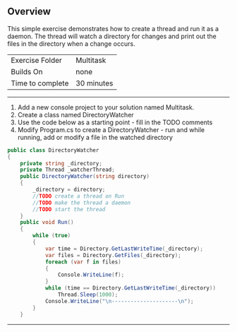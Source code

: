 ﻿## Overview
This simple exercise demonstrates how to create a thread and run it as a daemon.  The thread will watch a directory for changes and print out the files in the directory when a change occurs.

| | |
| --------- | --------------------------- |
| Exercise Folder | Multitask |
| Builds On | none |
| Time to complete | 30 minutes

---
1. Add a new console project to your solution named Multitask.
1. Create a class named DirectoryWatcher
1. Use the code below as a starting point - fill in the TODO comments
1. Modify Program.cs to create a DirectoryWatcher - run and while running, add or modify a file in the watched directory

```csharp
public class DirectoryWatcher 
{
    private string _directory;
    private Thread _watcherThread;
    public DirectoryWatcher(string directory) 
    { 
        _directory = directory;
        //TODO create a thread on Run
        //TODO make the thread a daemon
        //TODO start the thread
    }
    public void Run()
    {
        while (true)
        {
            var time = Directory.GetLastWriteTime(_directory);
            var files = Directory.GetFiles(_directory);
            foreach (var f in files)
            {
                Console.WriteLine(f);
            }
            while (time == Directory.GetLastWriteTime(_directory))
                Thread.Sleep(1000);
            Console.WriteLine("\n---------------------\n");
        }
    }
```
---

